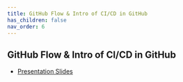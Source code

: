 ```yaml
---
title: GitHub Flow​ & Intro of CI/CD in GitHub
has_children: false
nav_order: 6
---
```



## GitHub Flow​ & Intro of CI/CD in GitHub


- [Presentation Slides](../../assets/slides/GitHubCodespaces.pdf) 

